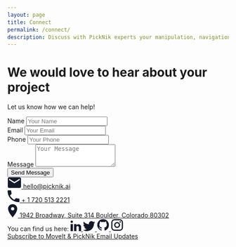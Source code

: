 ```yaml
---
layout: page
title: Connect
permalink: /connect/
description: Discuss with PickNik experts your manipulation, navigation, and perception challenges.
---
```


<div class="container-flow">
    <div class="contact-top">
        <div class="container" style="position: relative;">
            <div class="row">
                <div class="col-12 col-xl-6">
                    <div class="contact-content">
                        <h1>We would love to hear about your project</h1>
                        <p>Let us know how we can help!</p>
                    </div>
                </div>
            </div>
            <div class="contact-form">
                <form action="https://formcarry.com/s/I_R-0DVKskS" method="POST" accept-charset="UTF-8">
                    <div class="form-group">
                        <label for="nameInput">Name</label>
                        <input type="text" name="name" class="form-control" id="nameInput" placeholder="Your Name">
                    </div>
                    <div class="form-group">
                        <label for="emailInput">Email</label>
                        <input type="email" name="email" class="form-control" id="emailInput" placeholder="Your Email">
                    </div>
                    <div class="form-group">
                        <label for="phoneInput">Phone</label>
                        <input type="tel" name="phone" class="form-control" id="phoneInput" placeholder="Your Phone">
                    </div>
                    <div class="form-group">
                        <label for="textArea">Message</label>
                        <textarea class="form-control" name="textarea" data-autoresize id="textArea" rows="3" placeholder="Your Message"></textarea>
                    </div>
                    <input type="hidden" name="_gotcha"/><!-- use this to prevent spam -->
                    <div class="form-group">
                        <button type="submit" class="btn">Send Message</button>
                    </div>
                </form>
            </div>
        </div>
    </div>
    <div class="contact-bottom">
        <div class="container">
            <div class="row">
                <div class="col-12 col-xl-6">
                    <div class="contact-info">
                        <div class="contact-info-single">
                            <a class="contact-info-text" href="mailto:hello@picknik.ai">
                                <img src="../assets/images/redesign/mail.svg">
                                hello@picknik.ai
                            </a>
                        </div>
                        <div class="contact-info-single">
                            <a class="contact-info-text" href="tel:+17205132221">               <img src="../assets/images/redesign/phone.svg">
                                + 1 720 513 2221
                            </a>
                        </div>
                        <div class="contact-info-single">
                            <a class="contact-info-text" target="_blank" href="https://maps.google.com/?q=1942 Broadway, Suite 314 Boulder, Colorado 80302">
                                <img src="../assets/images/redesign/address.svg">
                                1942 Broadway, Suite 314 Boulder, Colorado 80302
                            </a>
                        </div>
                    </div>
                    <div class="contact-info-social">
                        <span>You can find us here:</span>
                        <a class="contact-info-text" target="_blank" href="https://www.linkedin.com/company/picknik">
                            <img src="../assets/images/redesign/linkedin.svg">
                        </a>
                        <a class="contact-info-text" target="_blank" href="https://twitter.com/PickNikRobotics" data-proofer-ignore>
                            <img src="../assets/images/redesign/twitter.svg">
                        </a>
                        <a class="contact-info-text" target="_blank" href="https://github.com/PickNikRobotics/">
                            <img src="../assets/images/redesign/github.svg">
                        </a>
                        <a class="contact-info-text" target="_blank" href="https://www.instagram.com/picknik_robotics/">
                            <img src="../assets/images/redesign/ig.svg">
                        </a>
                    </div>
                </div>
            </div>
        </div>
        <div class="container subscribe-to-newsletter-btn">
            <div class="row">
                <div class="col-12 col-xl-6">
                    <div class="collapses__btn">
                        <a href="https://picknik.us20.list-manage.com/subscribe?u=ec7904f1f579094c8e83e79e8&id=196b3fc03e" target="_blank" class="btn">
                            Subscribe to MoveIt & PickNik Email Updates
                        </a>
                    </div>
                </div>
            </div>
        </div>
    </div>
</div>
